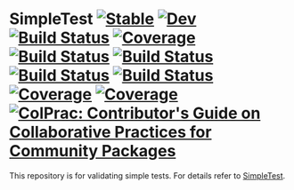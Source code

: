 # SimpleTest [![Stable](https://img.shields.io/badge/docs-stable-blue.svg)](https://sambuddhac.github.io/SimpleTest.jl/stable) [![Dev](https://img.shields.io/badge/docs-dev-blue.svg)](https://sambuddhac.github.io/SimpleTest.jl/dev) [![Build Status](https://github.com/sambuddhac/SimpleTest.jl/badges/master/pipeline.svg)](https://github.com/sambuddhac/SimpleTest.jl/pipelines) [![Coverage](https://github.com/sambuddhac/SimpleTest.jl/badges/master/coverage.svg)](https://github.com/sambuddhac/SimpleTest.jl/commits/master) [![Build Status](https://travis-ci.com/sambuddhac/SimpleTest.jl.svg?branch=master)](https://travis-ci.com/sambuddhac/SimpleTest.jl) [![Build Status](https://ci.appveyor.com/api/projects/status/github/sambuddhac/SimpleTest.jl?svg=true)](https://ci.appveyor.com/project/sambuddhac/SimpleTest-jl) [![Build Status](https://cloud.drone.io/api/badges/sambuddhac/SimpleTest.jl/status.svg)](https://cloud.drone.io/sambuddhac/SimpleTest.jl) [![Build Status](https://api.cirrus-ci.com/github/sambuddhac/SimpleTest.jl.svg)](https://cirrus-ci.com/github/sambuddhac/SimpleTest.jl) [![Coverage](https://codecov.io/gh/sambuddhac/SimpleTest.jl/branch/master/graph/badge.svg)](https://codecov.io/gh/sambuddhac/SimpleTest.jl) [![Coverage](https://coveralls.io/repos/github/sambuddhac/SimpleTest.jl/badge.svg?branch=master)](https://coveralls.io/github/sambuddhac/SimpleTest.jl?branch=master) [![ColPrac: Contributor's Guide on Collaborative Practices for Community Packages](https://img.shields.io/badge/ColPrac-Contributor's%20Guide-blueviolet)](https://github.com/SciML/ColPrac)

This repository is for validating simple tests. For details refer to [SimpleTest](https://github.com/sambuddhac/SimpleTest.jl).
